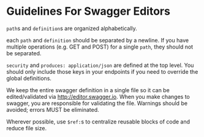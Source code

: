 Guidelines For Swagger Editors
==============================

`path`s and `definition`s are organized alphabetically.

each `path` and `definition` should be separated by a newline. If you have multiple
operations (e.g. GET and POST) for a single `path`, they should not be separated.

`security` and `produces: application/json` are defined at the top level. You should only
include those keys in your endpoints if you need to override the global definitions.

We keep the entire swagger definition in a single file so it can be edited/validated via
http://editor.swagger.io. When you make changes to swagger, you are responsible for validating
the file. Warnings should be avoided; errors MUST be eliminated.

Wherever possible, use `$ref:`s to centralize reusable blocks of code and reduce file size.
